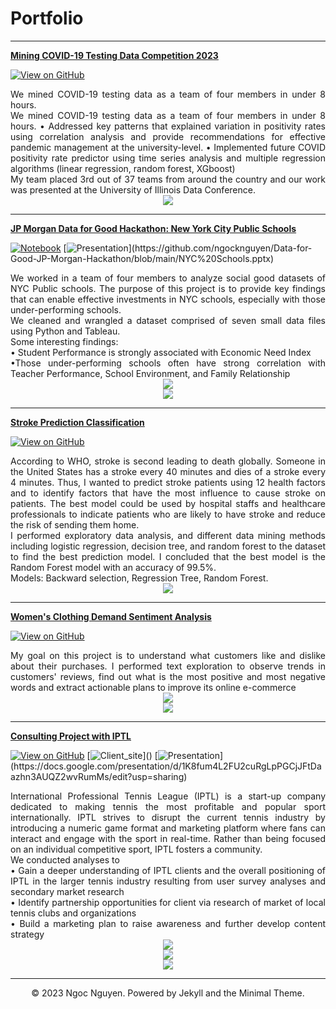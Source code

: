 
# Portfolio
---
[**Mining COVID-19 Testing Data Competition 2023**](https://github.com/ngocknguyen/Mining-COVID-19-Testing-Data-Competition-2023)

[![View on GitHub](https://img.shields.io/badge/View_on_GitHub-PURPLE?logo=GitHub)](https://github.com/ngocknguyen/Mining-COVID-19-Testing-Data-Competition-2023)

<div style="text-align: justify"> We mined COVID-19 testing data as a team of four members in under 8 hours. 
<br>
We mined COVID-19 testing data as a team of four members in under 8 hours. 
• Addressed key patterns that explained variation in positivity rates using correlation analysis and provide
recommendations for effective pandemic management at the university-level. 
• Implemented future COVID positivity rate predictor using time series analysis and multiple regression algorithms (linear regression, random forest, XGboost)
<br>
My team placed 3rd out of 37 teams from around the country and our work was presented at the University of Illinois Data Conference.
<br>
</div>
<center><img src="images/COVID-Data-Comp-Poster.jpeg"/></center>

---
[**JP Morgan Data for Good Hackathon: New York City Public Schools**](https://github.com/ngocknguyen/Data-for-Good-JP-Morgan-Hackathon)

[![Notebook](https://img.shields.io/badge/Jupyter-Notebook-orange?logo=Jupyter)](https://github.com/ngocknguyen/Data-for-Good-JP-Morgan-Hackathon/blob/main/Data_for_Good_Ngoc_Nguyen.ipynb)
[![Presentation](https://img.shields.io/badge/Presentation-salmon?)](https://github.com/ngocknguyen/Data-for-Good-JP-Morgan-Hackathon/blob/main/NYC%20Schools.pptx)

<div style="text-align: justify"> We worked in a team of four members to analyze social good datasets of NYC Public schools. The purpose of this project is to  provide key findings that can enable effective investments in NYC schools, especially with those under-performing schools.
<br> 
We cleaned and wrangled a dataset comprised of seven small data files using Python and Tableau. 
<br>
Some interesting findings: <br>
• Student Performance is strongly associated with Economic Need Index <br>
•Those under-performing schools often have strong correlation with Teacher Performance, School Environment, and Family Relationship
<br>
</div>
<center><img src="images/Community-school-correlation.png"/></center>
<center><img src="images/boxplot.png"/></center>

---
[**Stroke Prediction Classification**](https://github.com/ngocknguyen/Stroke-Prediction-Classification)

[![View on GitHub](https://img.shields.io/badge/View_on_GitHub-PURPLE?logo=GitHub)](https://github.com/ngocknguyen/Stroke-Prediction-Classification)

<div style="text-align: justify"> According to WHO, stroke is second leading to death globally. Someone in the United States has a stroke every 40 minutes and dies of a stroke every 4 minutes. Thus, I wanted to predict stroke patients using 12 health factors and to identify factors that have the most influence to cause stroke on patients. The best model could be used by hospital staffs and healthcare professionals to indicate patients who are likely to have stroke and reduce the risk of sending them home. 
<br>
I performed exploratory data analysis, and different data mining methods including logistic regression, decision tree, and random forest to the dataset to find the best prediction model. I concluded that the best model is the Random Forest model with an accuracy of 99.5%. 
<br>
Models: Backward selection, Regression Tree, Random Forest.
<br>
</div>
<center><img src="images/balanced.test.pr.png"/></center>

---
[**Women's Clothing Demand Sentiment Analysis**](https://github.com/ngocknguyen/Women-s-Clothing-Review--NLP-Sentiment-Analysis)

[![View on GitHub](https://img.shields.io/badge/View_on_GitHub-PURPLE?logo=GitHub)](https://github.com/ngocknguyen/Women-s-Clothing-Review--NLP-Sentiment-Analysis)


<div style="text-align: justify"> My goal on this project is to understand what customers like and dislike about their purchases. I performed text exploration to observe trends in customers' reviews, find out what is the most positive and most negative words and extract actionable plans to improve its online e-commerce
<br>
</div>
<center><img src="images/positive-reviews.png"/></center>
<center><img src="images/top-20-words.png"/></center>

---
[**Consulting Project with IPTL**](https://github.com/ngocknguyen/IPTL-Consulting-Project)

[![View on GitHub](https://img.shields.io/badge/View_on_GitHub-PURPLE?logo=GitHub)](https://github.com/ngocknguyen/IPTL-Consulting-Project)
[![Client_site](https://img.shields.io/badge/IPTL_site-MEDIUMAQUAMARINE?)]()
[![Presentation](https://img.shields.io/badge/Presentation-salmon?)](https://docs.google.com/presentation/d/1K8fum4L2FU2cuRgLpPGCjJFtDaazhn3AUQZ2wvRumMs/edit?usp=sharing)

<div style="text-align: justify"> International Professional Tennis League (IPTL) is a start-up company dedicated to making tennis the most profitable and popular sport internationally. IPTL strives to disrupt the current tennis industry by introducing a numeric game format and marketing platform where fans can interact and engage with the sport in real-time. Rather than being focused on an individual competitive sport, IPTL fosters a community. <br>
We conducted analyses to <br>
• Gain a deeper understanding of IPTL clients and the overall positioning of IPTL in the larger tennis industry resulting from user survey analyses and secondary market research <br>
• Identify partnership opportunities for client via research of market of local tennis clubs and organizations <br>
• Build a marketing plan to raise awareness and further develop content strategy <br>


</div>
<center><img src="images/wta_country.png"/></center>
<center><img src="images/social_media.png"/></center>
<center><img src="images/chosen match time.png"/></center>




---
<center>© 2023 Ngoc Nguyen. Powered by Jekyll and the Minimal Theme.</center>

